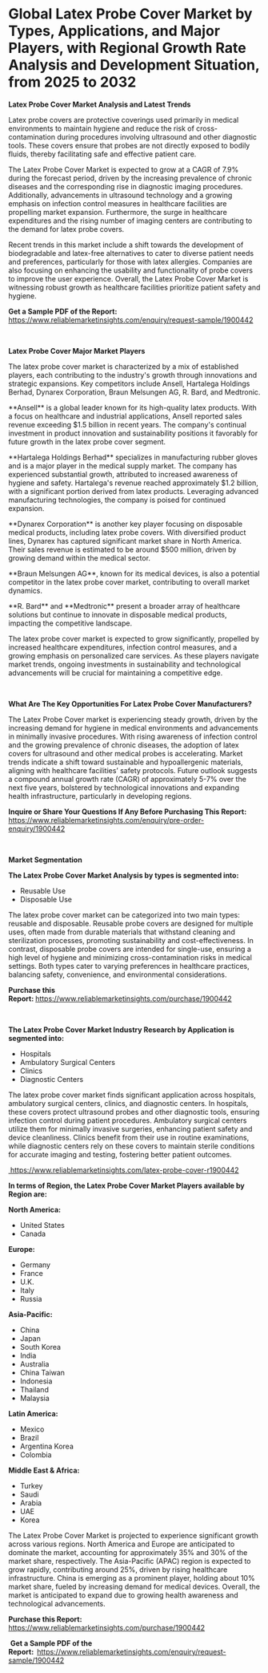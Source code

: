 <p><h1>Global Latex Probe Cover Market by Types, Applications, and Major Players, with Regional Growth Rate Analysis and Development Situation, from 2025 to 2032</h1></p><p><strong>Latex Probe Cover Market Analysis and Latest Trends</strong></p>
<p><p>Latex probe covers are protective coverings used primarily in medical environments to maintain hygiene and reduce the risk of cross-contamination during procedures involving ultrasound and other diagnostic tools. These covers ensure that probes are not directly exposed to bodily fluids, thereby facilitating safe and effective patient care.</p><p>The Latex Probe Cover Market is expected to grow at a CAGR of 7.9% during the forecast period, driven by the increasing prevalence of chronic diseases and the corresponding rise in diagnostic imaging procedures. Additionally, advancements in ultrasound technology and a growing emphasis on infection control measures in healthcare facilities are propelling market expansion. Furthermore, the surge in healthcare expenditures and the rising number of imaging centers are contributing to the demand for latex probe covers.</p><p>Recent trends in this market include a shift towards the development of biodegradable and latex-free alternatives to cater to diverse patient needs and preferences, particularly for those with latex allergies. Companies are also focusing on enhancing the usability and functionality of probe covers to improve the user experience. Overall, the Latex Probe Cover Market is witnessing robust growth as healthcare facilities prioritize patient safety and hygiene.</p></p>
<p><strong>Get a Sample PDF of the Report:&nbsp;</strong> <a href="https://www.reliablemarketinsights.com/enquiry/request-sample/1900442?utm_campaign=3556&utm_medium=2&utm_source=Github&utm_content=ia&utm_term=13042025&utm_id=latex-probe-cover">https://www.reliablemarketinsights.com/enquiry/request-sample/1900442</a></p>
<p>&nbsp;</p>
<p><strong>Latex Probe Cover Major Market Players</strong></p>
<p><p>The latex probe cover market is characterized by a mix of established players, each contributing to the industry's growth through innovations and strategic expansions. Key competitors include Ansell, Hartalega Holdings Berhad, Dynarex Corporation, Braun Melsungen AG, R. Bard, and Medtronic.</p><p>**Ansell** is a global leader known for its high-quality latex products. With a focus on healthcare and industrial applications, Ansell reported sales revenue exceeding $1.5 billion in recent years. The company's continual investment in product innovation and sustainability positions it favorably for future growth in the latex probe cover segment.</p><p>**Hartalega Holdings Berhad** specializes in manufacturing rubber gloves and is a major player in the medical supply market. The company has experienced substantial growth, attributed to increased awareness of hygiene and safety. Hartalega's revenue reached approximately $1.2 billion, with a significant portion derived from latex products. Leveraging advanced manufacturing technologies, the company is poised for continued expansion.</p><p>**Dynarex Corporation** is another key player focusing on disposable medical products, including latex probe covers. With diversified product lines, Dynarex has captured significant market share in North America. Their sales revenue is estimated to be around $500 million, driven by growing demand within the medical sector.</p><p>**Braun Melsungen AG**, known for its medical devices, is also a potential competitor in the latex probe cover market, contributing to overall market dynamics. </p><p>**R. Bard** and **Medtronic** present a broader array of healthcare solutions but continue to innovate in disposable medical products, impacting the competitive landscape.</p><p>The latex probe cover market is expected to grow significantly, propelled by increased healthcare expenditures, infection control measures, and a growing emphasis on personalized care services. As these players navigate market trends, ongoing investments in sustainability and technological advancements will be crucial for maintaining a competitive edge.</p></p>
<p>&nbsp;</p>
<p><strong>What Are The Key Opportunities For Latex Probe Cover Manufacturers?</strong></p>
<p><p>The Latex Probe Cover market is experiencing steady growth, driven by the increasing demand for hygiene in medical environments and advancements in minimally invasive procedures. With rising awareness of infection control and the growing prevalence of chronic diseases, the adoption of latex covers for ultrasound and other medical probes is accelerating. Market trends indicate a shift toward sustainable and hypoallergenic materials, aligning with healthcare facilities’ safety protocols. Future outlook suggests a compound annual growth rate (CAGR) of approximately 5-7% over the next five years, bolstered by technological innovations and expanding health infrastructure, particularly in developing regions.</p></p>
<p><strong>Inquire or Share Your Questions If Any Before Purchasing This Report:</strong> <a href="https://www.reliablemarketinsights.com/enquiry/pre-order-enquiry/1900442?utm_campaign=3556&utm_medium=2&utm_source=Github&utm_content=ia&utm_term=13042025&utm_id=latex-probe-cover">https://www.reliablemarketinsights.com/enquiry/pre-order-enquiry/1900442</a></p>
<p>&nbsp;</p>
<p><strong>Market Segmentation</strong></p>
<p><strong>The Latex Probe Cover Market Analysis by types is segmented into:</strong></p>
<p><ul><li>Reusable Use</li><li>Disposable Use</li></ul></p>
<p><p>The latex probe cover market can be categorized into two main types: reusable and disposable. Reusable probe covers are designed for multiple uses, often made from durable materials that withstand cleaning and sterilization processes, promoting sustainability and cost-effectiveness. In contrast, disposable probe covers are intended for single-use, ensuring a high level of hygiene and minimizing cross-contamination risks in medical settings. Both types cater to varying preferences in healthcare practices, balancing safety, convenience, and environmental considerations.</p></p>
<p><strong>Purchase this Report:&nbsp;</strong><a href="https://www.reliablemarketinsights.com/purchase/1900442?utm_campaign=3556&utm_medium=2&utm_source=Github&utm_content=ia&utm_term=13042025&utm_id=latex-probe-cover">https://www.reliablemarketinsights.com/purchase/1900442</a></p>
<p>&nbsp;</p>
<p><strong>The Latex Probe Cover Market Industry Research by Application is segmented into:</strong></p>
<p><ul><li>Hospitals</li><li>Ambulatory Surgical Centers</li><li>Clinics</li><li>Diagnostic Centers</li></ul></p>
<p><p>The latex probe cover market finds significant application across hospitals, ambulatory surgical centers, clinics, and diagnostic centers. In hospitals, these covers protect ultrasound probes and other diagnostic tools, ensuring infection control during patient procedures. Ambulatory surgical centers utilize them for minimally invasive surgeries, enhancing patient safety and device cleanliness. Clinics benefit from their use in routine examinations, while diagnostic centers rely on these covers to maintain sterile conditions for accurate imaging and testing, fostering better patient outcomes.</p></p>
<p><a href="https://www.reliablemarketinsights.com/latex-probe-cover-r1900442?utm_campaign=3556&utm_medium=2&utm_source=Github&utm_content=ia&utm_term=13042025&utm_id=latex-probe-cover">&nbsp;https://www.reliablemarketinsights.com/latex-probe-cover-r1900442</a></p>
<p><strong>In terms of Region, the Latex Probe Cover Market Players available by Region are:</strong></p>
<p>
    <p> <strong> North America: </strong>
        <ul>
            <li>United States</li>
            <li>Canada</li>
        </ul>
        </p> 
    <p> <strong> Europe: </strong>
        <ul>
            <li>Germany</li>
            <li>France</li>
            <li>U.K.</li>
            <li>Italy</li>
            <li>Russia</li>
        </ul>
        </p> 
    <p> <strong> Asia-Pacific: </strong>
        <ul>
            <li>China</li>
            <li>Japan</li>
            <li>South Korea</li>
            <li>India</li>
            <li>Australia</li>
            <li>China Taiwan</li>
            <li>Indonesia</li>
            <li>Thailand</li>
            <li>Malaysia</li>
        </ul>
        </p> 
    <p> <strong> Latin America: </strong>
        <ul>
            <li>Mexico</li>
            <li>Brazil</li>
            <li>Argentina Korea</li>
            <li>Colombia</li>
        </ul>
        </p> 
    <p> <strong> Middle East & Africa: </strong>
        <ul>
            <li>Turkey</li>
            <li>Saudi</li>
            <li>Arabia</li>
            <li>UAE</li>
            <li>Korea</li>
        </ul>
    </p>
    </p>
<p><p>The Latex Probe Cover Market is projected to experience significant growth across various regions. North America and Europe are anticipated to dominate the market, accounting for approximately 35% and 30% of the market share, respectively. The Asia-Pacific (APAC) region is expected to grow rapidly, contributing around 25%, driven by rising healthcare infrastructure. China is emerging as a prominent player, holding about 10% market share, fueled by increasing demand for medical devices. Overall, the market is anticipated to expand due to growing health awareness and technological advancements.</p></p>
<p><strong>Purchase this Report: </strong><a href="https://www.reliablemarketinsights.com/purchase/1900442?utm_campaign=3556&utm_medium=2&utm_source=Github&utm_content=ia&utm_term=13042025&utm_id=latex-probe-cover">https://www.reliablemarketinsights.com/purchase/1900442</a></p>
<p>&nbsp;<strong>Get a Sample PDF of the Report:&nbsp;&nbsp;</strong><a href="https://www.reliablemarketinsights.com/enquiry/request-sample/1900442?utm_campaign=3556&utm_medium=2&utm_source=Github&utm_content=ia&utm_term=13042025&utm_id=latex-probe-cover">https://www.reliablemarketinsights.com/enquiry/request-sample/1900442</a></p>
<p><strong></strong></p>
<p><p></p><p></p><p></p></p>